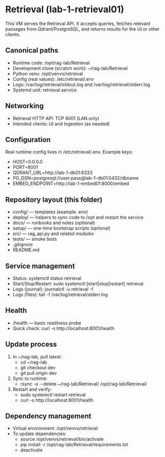 # Retrieval (lab-1-retrieval01)

This VM serves the Retrieval API. It accepts queries, fetches relevant passages from Qdrant/PostgreSQL, and returns results for the UI or other clients.

## Canonical paths
- Runtime code: /opt/rag-lab/Retrieval
- Development clone (scratch work): ~/rag-lab/Retrieval
- Python venv: /opt/venvs/retrieval
- Config (real values): /etc/retrieval/.env
- Logs: /var/log/retrieval/stdout.log and /var/log/retrieval/stderr.log
- Systemd unit: retrieval.service


## Networking
- Retrieval HTTP API: TCP 8001 (LAN only)
- Intended clients: UI and Ingestion (as needed)

## Configuration
Real runtime config lives in /etc/retrieval/.env. Example keys:
- HOST=0.0.0.0
- PORT=8001
- QDRANT_URL=http://lab-1-db01:6333
- PG_DSN=postgresql://user:pass@lab-1-db01:5432/dbname
- EMBED_ENDPOINT=http://lab-1-embed01:8000/embed


## Repository layout (this folder)
- config/ — templates (example .env)
- deploy/ — helpers to sync code to /opt and restart the service
- docs/ — runbooks and notes (optional)
- setup/ — one-time bootstrap scripts (optional)
- src/ — rag_api.py and related modules
- tests/ — smoke tests
- .gitignore
- README.md

## Service management
- Status: systemctl status retrieval
- Start/Stop/Restart: sudo systemctl [start|stop|restart] retrieval
- Logs (journal): journalctl -u retrieval -f
- Logs (files): tail -f /var/log/retrieval/stderr.log

## Health
- /health — basic readiness probe
- Quick check: curl -s http://localhost:8001/health

## Update process
1) In ~/rag-lab, pull latest:
   - cd ~/rag-lab
   - git checkout dev
   - git pull origin dev
2) Sync to runtime:
   - rsync -a --delete ~/rag-lab/Retrieval/ /opt/rag-lab/Retrieval/
3) Restart and verify:
   - sudo systemctl restart retrieval
   - curl -s http://localhost:8001/health

## Dependency management
- Virtual environment: /opt/venvs/retrieval
- To update dependencies:
  - source /opt/venvs/retrieval/bin/activate
  - pip install -r /opt/rag-lab/Retrieval/requirements.txt
  - deactivate
